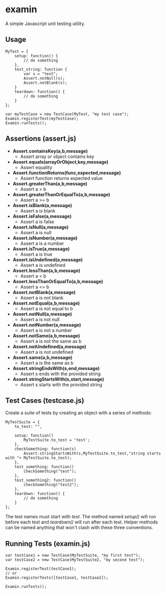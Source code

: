 examin
======
A simple Javascript unit testing utility.


Usage
-----
	MyTest = {
		setup: function() {
			// do something
		},
		test_string: function {
			var s = "test";
			Assert.notNull(s);
			Assert.notBlank(s);
		}
		teardown: function() {
			// do something
		}
	};
	
	var myTestCase = new TestCase(MyTest, "my test case");
	Examin.registerTest(myTestCase);
	Examin.runTests();
	
Assertions (assert.js)
----------------------

+ **Assert.containsKey(a,b,message)**
	- Assert array or object contains key
+ **Assert.equals(arrayOrObject,key,message)**
	- Assert equality
+ **Assert.functionReturns(func,expected,message)**
	- Assert function returns expected value
+ **Assert.greaterThan(a,b,message)**
	- Assert a > b
+ **Assert.greaterThanOrEqualTo(a,b,message)**
	- Assert a >= b
+ **Assert.isBlank(a,message)**
	- Assert a is blank
+ **Assert.isFalse(a,message)**
	- Assert a is false
+ **Assert.isNull(a,message)**
	- Assert a is null
+ **Assert.isNumber(a,message)**
	- Assert a is a number
+ **Assert.isTrue(a,message)**
	- Assert a is true
+ **Assert.isUndefined(a,message)**
	- Assert a is undefined
+ **Assert.lessThan(a,b,message)**
	- Assert a < b
+ **Assert.lessThanOrEqualTo(a,b,message)**
	- Assert a <= b
+ **Assert.notBlank(a,message)**
	- Assert a is not blank
+ **Assert.notEqual(a,b,message)**
	- Assert a is not equal to b
+ **Assert.notNull(a,message)**
	- Assert a is not null
+ **Assert.notNumber(a,message)**
	- Assert a is not a number
+ **Assert.notSame(a,b,message)**
	- Assert a is not the same as b
+ **Assert.notUndefined(a,message)**
	- Assert a is not undefined
+ **Assert.same(a,b,message)**
	- Assert a is the same as b
+ **Assert.stringEndsWith(s,end,message)**
	- Assert s ends with the provided string
+ **Assert.stringStartsWith(s,start,message)**
	- Assert s starts with the provided string

Test Cases (testcase.js)
------------------------

Create a suite of tests by creating an object with a series of methods:

	MyTestSuite = {
		to_test: "",
		
		setup: function()
			MyTestSuite.to_test = 'test';
		},
		checkSomething: function(s)
			Assert.stringStartsWith(s,MyTestSuite.to_test,"string starts with "+ MyTestSuite.to_test);
		},
		test_something: function()
			checkSomething("test");
		},
		test_something2: function()
			checkSomething("test2");
		},
		teardown: function() {
			// do something
		}
	};

The test names must start with *test*.
The method named *setup()* will run before each test and *teardown()* will run after each test.
Helper methods can be named anything that won't clash with these three conventions.

Running Tests (examin.js)
-------------------------

	var testCase1 = new TestCase(MyTestSuite, "my first test");
	var testCase2 = new TestCase(MyTestSuite2, "my second test");
	
	Examin.registerTest(testCase1);
	// or
	Examin.registerTests([testCase1, testCase2]);
	
	Examin.runTests();
	